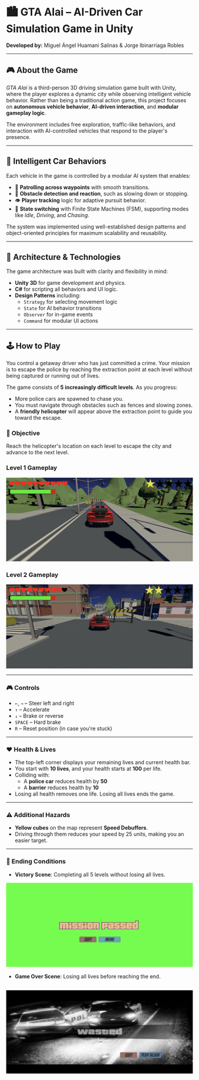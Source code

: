# 🏙️ GTA Alai – AI-Driven Car Simulation Game in Unity

**Developed by:** Miguel Ángel Huamani Salinas & Jorge Ibinarriaga Robles

---

## 🎮 About the Game

*GTA Alai* is a third-person 3D driving simulation game built with Unity, where the player explores a dynamic city while observing intelligent vehicle behavior. Rather than being a traditional action game, this project focuses on **autonomous vehicle behavior**, **AI-driven interaction**, and **modular gameplay logic**.

The environment includes free exploration, traffic-like behaviors, and interaction with AI-controlled vehicles that respond to the player's presence.

---

## 🤖 Intelligent Car Behaviors

Each vehicle in the game is controlled by a modular AI system that enables:

- 🚗 **Patrolling across waypoints** with smooth transitions.
- 🧠 **Obstacle detection and reaction**, such as slowing down or stopping.
- 👁️ **Player tracking** logic for adaptive pursuit behavior.
- 🔁 **State switching** with Finite State Machines (FSM), supporting modes like *Idle*, *Driving*, and *Chasing*.

The system was implemented using well-established design patterns and object-oriented principles for maximum scalability and reusability.

---

## 🧱 Architecture & Technologies

The game architecture was built with clarity and flexibility in mind:

- **Unity 3D** for game development and physics.
- **C#** for scripting all behaviors and UI logic.
- **Design Patterns** including:
  - `Strategy` for selecting movement logic
  - `State` for AI behavior transitions
  - `Observer` for in-game events
  - `Command` for modular UI actions

---

## 🕹️ How to Play

You control a getaway driver who has just committed a crime. Your mission is to escape the police by reaching the extraction point at each level without being captured or running out of lives.

The game consists of **5 increasingly difficult levels**. As you progress:
- More police cars are spawned to chase you.
- You must navigate through obstacles such as fences and slowing zones.
- A **friendly helicopter** will appear above the extraction point to guide you toward the escape.

### 🎯 Objective
Reach the helicopter's location on each level to escape the city and advance to the next level.

### Level 1 Gameplay
![Level 1](assets/level1.png)

### Level 2 Gameplay
![Level 2](assets/level2.png)

---

### 🎮 Controls

- `←`, `→` – Steer left and right  
- `↑` – Accelerate  
- `↓` – Brake or reverse  
- `SPACE` – Hard brake  
- `R` – Reset position (in case you're stuck)

---


### ❤️ Health & Lives

- The top-left corner displays your remaining lives and current health bar.
- You start with **10 lives**, and your health starts at **100** per life.
- Colliding with:
  - A **police car** reduces health by **50**
  - A **barrier** reduces health by **10**
- Losing all health removes one life. Losing all lives ends the game.

---

### ⚠️ Additional Hazards

- **Yellow cubes** on the map represent **Speed Debuffers**.
- Driving through them reduces your speed by 25 units, making you an easier target.

---

### 🏁 Ending Conditions

- **Victory Scene**: Completing all 5 levels without losing all lives. 

![You Win](assets/end.png)

- **Game Over Scene**: Losing all lives before reaching the end.

![You Lose](assets/loser.png)
---


